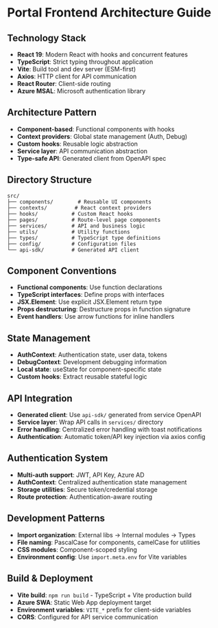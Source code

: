 # Portal Frontend Architecture Guide

## Technology Stack
- **React 19**: Modern React with hooks and concurrent features
- **TypeScript**: Strict typing throughout application
- **Vite**: Build tool and dev server (ESM-first)
- **Axios**: HTTP client for API communication
- **React Router**: Client-side routing
- **Azure MSAL**: Microsoft authentication library

## Architecture Pattern
- **Component-based**: Functional components with hooks
- **Context providers**: Global state management (Auth, Debug)
- **Custom hooks**: Reusable logic abstraction
- **Service layer**: API communication abstraction
- **Type-safe API**: Generated client from OpenAPI spec

## Directory Structure
```
src/
├── components/        # Reusable UI components
├── contexts/         # React context providers
├── hooks/           # Custom React hooks
├── pages/           # Route-level page components
├── services/        # API and business logic
├── utils/           # Utility functions
├── types/           # TypeScript type definitions
├── config/          # Configuration files
└── api-sdk/         # Generated API client
```

## Component Conventions
- **Functional components**: Use function declarations
- **TypeScript interfaces**: Define props with interfaces
- **JSX.Element**: Use explicit JSX.Element return type
- **Props destructuring**: Destructure props in function signature
- **Event handlers**: Use arrow functions for inline handlers

## State Management
- **AuthContext**: Authentication state, user data, tokens
- **DebugContext**: Development debugging information
- **Local state**: useState for component-specific state
- **Custom hooks**: Extract reusable stateful logic

## API Integration
- **Generated client**: Use `api-sdk/` generated from service OpenAPI
- **Service layer**: Wrap API calls in `services/` directory
- **Error handling**: Centralized error handling with toast notifications
- **Authentication**: Automatic token/API key injection via axios config

## Authentication System
- **Multi-auth support**: JWT, API Key, Azure AD
- **AuthContext**: Centralized authentication state management  
- **Storage utilities**: Secure token/credential storage
- **Route protection**: Authentication-aware routing

## Development Patterns
- **Import organization**: External libs → Internal modules → Types
- **File naming**: PascalCase for components, camelCase for utilities
- **CSS modules**: Component-scoped styling
- **Environment config**: Use `import.meta.env` for Vite variables

## Build & Deployment
- **Vite build**: `npm run build` - TypeScript + Vite production build
- **Azure SWA**: Static Web App deployment target
- **Environment variables**: `VITE_*` prefix for client-side variables
- **CORS**: Configured for API service communication